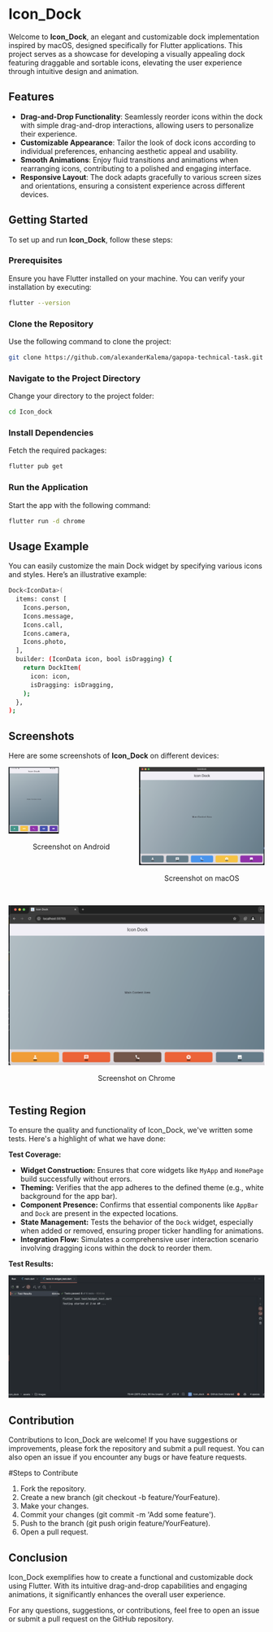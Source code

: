 # Icon_Dock

Welcome to **Icon_Dock**, an elegant and customizable dock implementation inspired by macOS, designed specifically for Flutter applications. This project serves as a showcase for developing a visually appealing dock featuring draggable and sortable icons, elevating the user experience through intuitive design and animation.

## Features

- **Drag-and-Drop Functionality**: Seamlessly reorder icons within the dock with simple drag-and-drop interactions, allowing users to personalize their experience.
- **Customizable Appearance**: Tailor the look of dock icons according to individual preferences, enhancing aesthetic appeal and usability.
- **Smooth Animations**: Enjoy fluid transitions and animations when rearranging icons, contributing to a polished and engaging interface.
- **Responsive Layout**: The dock adapts gracefully to various screen sizes and orientations, ensuring a consistent experience across different devices.

## Getting Started

To set up and run **Icon_Dock**, follow these steps:

### Prerequisites

Ensure you have Flutter installed on your machine. You can verify your installation by executing:

```bash
flutter --version
```
### Clone the Repository

Use the following command to clone the project:

```bash
git clone https://github.com/alexanderKalema/gapopa-technical-task.git
```
### Navigate to the Project Directory

Change your directory to the project folder:

```bash
cd Icon_dock
```
### Install Dependencies

Fetch the required packages:

```bash
flutter pub get
```
### Run the Application

Start the app with the following command:
```bash
flutter run -d chrome
```
## Usage Example

You can easily customize the main Dock widget by specifying various icons and styles. Here’s an illustrative example:
```bash
Dock<IconData>(
  items: const [
    Icons.person,
    Icons.message,
    Icons.call,
    Icons.camera,
    Icons.photo,
  ],
  builder: (IconData icon, bool isDragging) {
    return DockItem(
      icon: icon,
      isDragging: isDragging,
    );
  },
);

```
## Screenshots

Here are some screenshots of **Icon_Dock** on different devices:

<div style="display: flex; flex-wrap: wrap; gap: 10px;">

<div style="flex: 1; min-width: 200px;">
  <img src="assets/images/Screen-Shot-2024-10-17-at-3.10.34-AM.png" alt="Screenshot 1" style="width: 40%; height:50%;">
  <p style="text-align: center;">Screenshot on Android</p>
</div>

<div style="flex: 1; min-width: 200px;">
  <img src="assets/images/Screen-Shot-2024-10-17-at-3.05.16-AM.png" alt="Screenshot 2" style="width: 100%;">
  <p style="text-align: center;">Screenshot on macOS</p>
</div>

<div style="flex: 1; min-width: 200px;">
  <img src="assets/images/Screen-Shot-2024-10-17-at-3.07.31-AM.png" alt="Screenshot 3" style="width: 100%;">
  <p style="text-align: center;">Screenshot on Chrome</p>
</div>


</div>


## Testing Region

To ensure the quality and functionality of Icon_Dock, we've written some tests. Here's a highlight of what we have done:

**Test Coverage:**

* **Widget Construction:** Ensures that core widgets like `MyApp` and `HomePage` build successfully without errors.
* **Theming:** Verifies that the app adheres to the defined theme (e.g., white background for the app bar).
* **Component Presence:** Confirms that essential components like `AppBar` and `Dock` are present in the expected locations.
* **State Management:** Tests the behavior of the `Dock` widget, especially when added or removed, ensuring proper ticker handling for animations.
* **Integration Flow:** Simulates a comprehensive user interaction scenario involving dragging icons within the dock to reorder them.


**Test Results:**

![Test Results](assets/images/Screen-Shot-2024-10-17-at-2.49.24-AM.png)

## Contribution
Contributions to Icon_Dock are welcome! If you have suggestions or improvements, please fork the repository and submit a pull request. You can also open an issue if you encounter any bugs or have feature requests.

#Steps to Contribute
1. Fork the repository.
2. Create a new branch (git checkout -b feature/YourFeature).
3. Make your changes.
4. Commit your changes (git commit -m 'Add some feature').
5. Push to the branch (git push origin feature/YourFeature).
6. Open a pull request.


## Conclusion
Icon_Dock exemplifies how to create a functional and customizable dock using Flutter. With its intuitive drag-and-drop capabilities and engaging animations, it significantly enhances the overall user experience.

For any questions, suggestions, or contributions, feel free to open an issue or submit a pull request on the GitHub repository.
